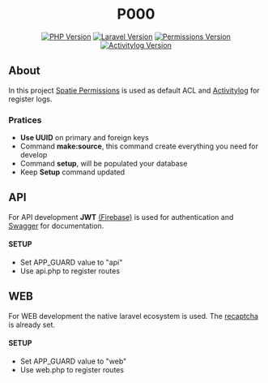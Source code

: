 <div align="center">
    <h1>P000</h1>
    <a href=""><img src="https://img.shields.io/static/v1?label=PHP&message=8.0&color=1f6feb" alt="PHP Version"></a>
    <a href=""><img src="https://img.shields.io/static/v1?label=Laravel&message=8.54&color=1f6feb" alt="Laravel Version"></a>
    <a href="https://spatie.be/docs/laravel-permission/v5/introduction"><img src="https://img.shields.io/static/v1?label=Spatie Permissions&message=5.1&color=1f6feb" alt="Permissions Version"></a>
    <a href="https://spatie.be/docs/laravel-activitylog/v4/introduction"><img src="https://img.shields.io/static/v1?label=Activitylog&message=4.2&color=1f6feb" alt="Activitylog Version"></a>
</div>

## About
In this project [Spatie Permissions](https://spatie.be/docs/laravel-permission/v5/introduction) is used as default ACL and [Activitylog](https://spatie.be/docs/laravel-activitylog/v4/introduction) for register logs.

### Pratices
* **Use UUID** on primary and foreign keys
* Command **make:source**, this command create everything you need for develop
* Command **setup**, will be populated your database
* Keep **Setup** command updated

## API
For API development **JWT** [(Firebase)](https://github.com/firebase/php-jwt) is used for authentication and [Swagger](https://github.com/DarkaOnLine/L5-Swagger) for documentation.

#### SETUP
* Set APP_GUARD value to "api"
* Use api.php to register routes

## WEB
For WEB development the native laravel ecosystem is used. The [recaptcha](https://laravel-recaptcha-docs.biscolab.com/docs/intro) is already set.

#### SETUP
* Set APP_GUARD value to "web"
* Use web.php to register routes
